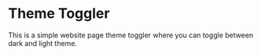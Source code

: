 # Theme Toggler
This is a simple website page theme toggler where you can toggle between dark and light theme.

